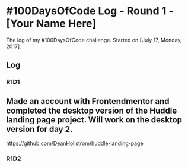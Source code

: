 # #100DaysOfCode Log - Round 1 - [Your Name Here]

The log of my #100DaysOfCode challenge. Started on [July 17, Monday, 2017].

## Log

### R1D1

## Made an account with Frontendmentor and completed the desktop version of the Huddle landing page project. Will work on the desktop version for day 2.

https://github.com/DeanHollstrom/huddle-landing-page

### R1D2
